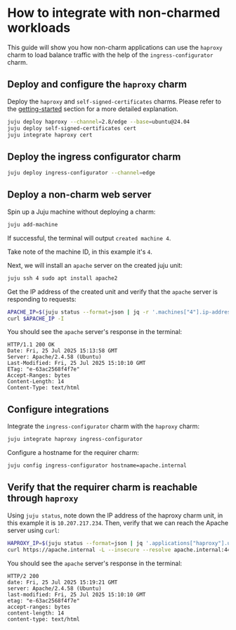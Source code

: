# How to integrate with non-charmed workloads
This guide will show you how non-charm applications can use the `haproxy` charm to load balance traffic with the help of the `ingress-configurator` charm.


## Deploy and configure the `haproxy` charm
Deploy the `haproxy` and `self-signed-certificates` charms. Please refer to the [getting-started](../getting-started.md) section for a more detailed explanation.
```sh
juju deploy haproxy --channel=2.8/edge --base=ubuntu@24.04
juju deploy self-signed-certificates cert
juju integrate haproxy cert
```

## Deploy the ingress configurator charm
```sh
juju deploy ingress-configurator --channel=edge
```

## Deploy a non-charm web server
Spin up a Juju machine without deploying a charm:
```sh
juju add-machine
```

If successful, the terminal will output `created machine 4`.

Take note of the machine ID, in this example it's `4`.

Next, we will install an `apache` server on the created juju unit:
```sh
juju ssh 4 sudo apt install apache2
```

Get the IP address of the created unit and verify that the `apache` server is responding to requests:

```sh
APACHE_IP=$(juju status --format=json | jq -r '.machines["4"].ip-addresses[0]')
curl $APACHE_IP -I
```

You should see the `apache` server's response in the terminal:
```
HTTP/1.1 200 OK
Date: Fri, 25 Jul 2025 15:13:58 GMT
Server: Apache/2.4.58 (Ubuntu)
Last-Modified: Fri, 25 Jul 2025 15:10:10 GMT
ETag: "e-63ac2568f4f7e"
Accept-Ranges: bytes
Content-Length: 14
Content-Type: text/html
```

## Configure integrations
Integrate the `ingress-configurator` charm with the `haproxy` charm:
```sh
juju integrate haproxy ingress-configurator
```

Configure a hostname for the requirer charm:
```sh
juju config ingress-configurator hostname=apache.internal
```

## Verify that the requirer charm is reachable through `haproxy`
Using `juju status`, note down the IP address of the haproxy charm unit, in this example it is `10.207.217.234`. Then, verify that we can reach the Apache server using `curl`:
```sh
HAPROXY_IP=$(juju status --format=json | jq '.applications["haproxy"].units["haproxy/0"]."public-address"')
curl https://apache.internal -L --insecure --resolve apache.internal:443:$HAPROXY_IP -I
```

You should see the `apache` server's response in the terminal:
```
HTTP/2 200 
date: Fri, 25 Jul 2025 15:19:21 GMT
server: Apache/2.4.58 (Ubuntu)
last-modified: Fri, 25 Jul 2025 15:10:10 GMT
etag: "e-63ac2568f4f7e"
accept-ranges: bytes
content-length: 14
content-type: text/html
```
